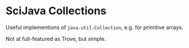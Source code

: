# SciJava Collections

Useful implementions of `java.util.Collection`, e.g. for primitive arrays.

Not at full-featured as Trove, but simple.
